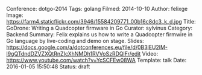 Conference: dotgo-2014
Tags: golang
Filmed: 2014-10-10
Author: felixge
Image: https://farm4.staticflickr.com/3946/15584209771_00b16c8dc3_k_d.jpg
Title: GoDrone: Writing a Quadcopter firmware in Go
Curator: sylvinus
Category: Backend
Summary: Felix explains us how to write a Quadcopter firmwire in Go language by live-coding and demo on stage.
Slides: https://docs.google.com/a/dotconferences.eu/file/d/0B3lEU2lM-l9gQTdndDZVZXQtRnZIcXhNMDh1RVVoSzRDQlFr/edit
Video: https://www.youtube.com/watch?v=YcSCFEw08WA
Template: talk
Date: 2016-01-05 15:50:48
Status: draft

